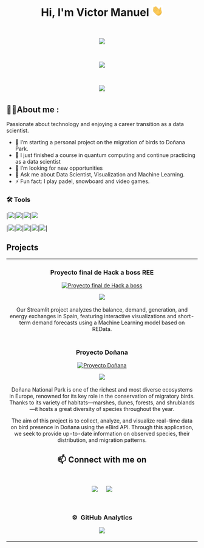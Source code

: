 
<div align="center">
<h1 align= "center">Hi, I'm Victor Manuel <img src="https://raw.githubusercontent.com/ABSphreak/ABSphreak/master/gifs/Hi.gif" width="30px"> 
</div>

<h1 align = "center"><img src="https://i.imgur.com/wdUOw4u.png" width="800"/>
  
[![](https://img.shields.io/badge/LinkedIn-0077B5?style=for-the-badge&logo=linkedin&logoColor=white)](https://www.linkedin.com/in/victormanuelharilloparra/)

<a target="_blank" href="victormanuelhpyuma@gmail.com"><img src="https://img.shields.io/badge/-Gmail-D14836?style=for-the-badge&logo=Gmail&logoColor=white"></img></a>

 
## 👨‍💻About me : 
Passionate about technology and enjoying a career transition as a data scientist.

- 🔭 I’m starting a personal project on the migration of birds to Doñana Park.
- 🌱 I just finished a course in quantum computing and continue practicing as a data scientist
- 👯 I’m looking for new opportunities
- 💬 Ask me about Data Scientist, Visualization and Machine Learning.
- ⚡ Fun fact: I play padel, snowboard and video games.
  


### 🛠️ Tools 

 
|![](https://img.shields.io/badge/Python-FFD43B?style=for-the-badge&logo=python&logoColor=darkgreen)|![](https://img.shields.io/badge/TensorFlow-FF6F00?style=for-the-badge&logo=TensorFlow&logoColor=white)|![](https://img.shields.io/badge/scikit_learn-F7931E?style=for-the-badge&logo=scikit-learn&logoColor=white)|![](https://img.shields.io/badge/Jupyter-F37626.svg?&style=for-the-badge&logo=Jupyter&logoColor=white)


|![](https://img.shields.io/badge/conda-342B029.svg?&style=for-the-badge&logo=anaconda&logoColor=white)|![](https://img.shields.io/badge/Pandas-2C2D72?style=for-the-badge&logo=pandas&logoColor=white)|![](https://img.shields.io/badge/Numpy-777BB4?style=for-the-badge&logo=numpy&logoColor=white)|![](https://img.shields.io/badge/Plotly-239120?style=for-the-badge&logo=plotly&logoColor=white)|![](https://img.shields.io/badge/And%20More!-yellow?style=for-the-badge)|
  

## Projects
<table>
<tr>
<td width="50%">
<h3 align="center">Proyecto final de Hack a boss REE</h3>
<div align="center">
<a href="https://github.com/diegodiazgomez/PFB-Grupo-B" target="_blank"><img src="https://imgur.com/Kyb2HRu.png" width="400" alt="Proyecto final de Hack a boss"></a>
<p>
<a href="https://github.com/diegodiazgomez/PFB-Grupo-B" target="_blank">
<img src="https://img.shields.io/badge/CÓDIGO-ff9?style=for-the-badge&logo=github&logoColor=black">
</a>
</p>
<p>Our Streamlit project analyzes the balance, demand, generation, and energy exchanges in Spain, featuring interactive visualizations and short-term demand forecasts using a Machine Learning model based on REData.</p>

<tr>
<td width="50%">
<h3 align= "center">Proyecto Doñana</h3>
<div align="center">
<a href="https://github.com/HarilloP/Proyecto_Donana" target="_blank"><img src = "https://raw.githubusercontent.com/HarilloP/Proyecto_Donana/main/sources/Doñana_proyecto.png" width="400" alt="Proyecto Doñana"></a>
<p>
<a href="https://github.com/HarilloP/Proyecto_Donana" target="_blank">
<img src="https://img.shields.io/badge/CÓDIGO-ff9?style=for-the-badge&logo=github&logoColor=black">
</a>
</p>
<p>Doñana National Park is one of the richest and most diverse ecosystems in Europe, renowned for its key role in the conservation of migratory birds. Thanks to its variety of habitats—marshes, dunes, forests, and shrublands—it hosts a great diversity of species throughout the year.

The aim of this project is to collect, analyze, and visualize real-time data on bird presence in Doñana using the eBird API. Through this application, we seek to provide up-to-date information on observed species, their distribution, and migration patterns.</p>


##  📫 Connect with me on 
<br>

<a target="_blank" href="https://www.linkedin.com/in/victormanuelharilloparra"><img src= "https://img.shields.io/badge/-LinkedIn-0077B5?style=for-the-badge&logo=Linkedin&logoColor=white"></img></a>
&emsp;
<a target="_blank" href="victormanuelhpyuma@gmail.com"><img src="https://img.shields.io/badge/-Gmail-D14836?style=for-the-badge&logo=Gmail&logoColor=white"></img></a>

<br>


### ⚙️ &nbsp;GitHub Analytics
 
 <p align="center">
 <a href="https://github.com/HarilloP">
   <img height="180em" src="https://github-readme-stats-eight-theta.vercel.app/api?username=HarilloP&show_icons=true&theme=algolia&include_all_commits=true&count_private=true"/>

 </a>
 </p>















